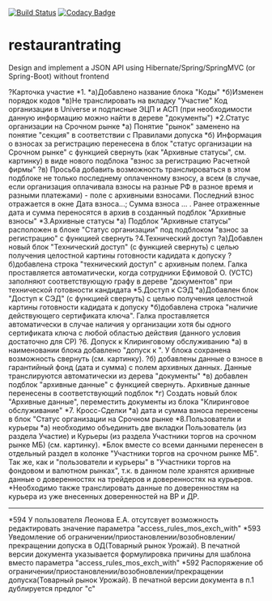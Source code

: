 [![Build Status](https://travis-ci.org/AlexeyLevin/restaurantrating.svg?branch=master)](https://travis-ci.org/AlexeyLevin/restaurantrating)
[![Codacy Badge](https://api.codacy.com/project/badge/Grade/c0dcfc66630348458b44c5f162322655)](https://www.codacy.com/app/alexeylevinj2ee/restaurantrating?utm_source=github.com&amp;utm_medium=referral&amp;utm_content=AlexeyLevin/restaurantrating&amp;utm_campaign=Badge_Grade)
# restaurantrating
Design and implement a JSON API using Hibernate/Spring/SpringMVC (or Spring-Boot) without frontend



?Карточка участие
*1.
*а)Добавлено название блока "Коды"
*б)Изменен порядок кодов
*в)Не транслировать на вкладку "Участие" Код организации в Universe и подписные ЭЦП и АСП (при необходимости данную информацию можно найти в дереве "документы")
*2.Статус организации на Срочном рынке
*а) Понятие "рынок" заменено на понятие "секция" в соответствии с Правилами допуска
*б) Информация о взносах за регистрацию перенесена в блок "статус организации на Срочном рынке" с функцией свернуть (как "Архивные статусы", см. картинку) в виде нового подблока "взнос за регистрацию Расчетной фирмы"
?в) Просьба добавить возможность транслироваться в этом подблоке не только последнему оплаченному взносу, а всем (в случае, если организация оплачивала взносы на разные РФ в разное время и разными платежами) - поле с архивными взносами. Последний взнос отражается в окне Дата взноса...; Сумма взноса ... . Ранее отраженные дата и сумма переносятся в архив в созданный подблок "Архивные взносы"
*3.Архивные статусы
*а) Подблок "Архивные статусы" расположен в блоке "Статус организации" под подблоком "взнос за регистрацию" с функцией свернуть
?4.Технический доступ
?а)Добавлен новый блок "Технический доступ" (с функцией свернуть) с целью получения целостной картины готовности кадидата к допуску 
?б)добавлена строка "технический доступ" с архивным полем. Галка проставляется автоматически, когда сотрудники Ефимовой О. (УСТС) заполняют соответствующую графу в дереве "документов" при технической готовности кандидата
*5.Доступ к СЭД
*а)Добавлен блок "Доступ к СЭД" (с функцией свернуть) с целью получения целостной картины готовности кадидата к допуску
*б)добавлена строка "наличие действующего сертификата ключа". Галка проставляется автоматически в случае наличия у организации хотя бы одного сертификата ключа с любой областью действия (данного условия достаточно для СР)
?6. Допуск к Клиринговому обслуживанию
*а) в наименовании блока добавлено "допуск к ". У блока сохранена возможность свернуть (см. картинку).
?б) добавлены данные о взносе в гарантийный фонд (дата и сумма) с полем архивных данных. Данные транслируются автоматически из дерева "документы"
*в) добавлен подблок "архивные данные" с функцией свернуть. Архивные данные перенесены в соответствующий подблок
*г) Создать новый блок "Архивные данные", переместить документы из блока "Клиринговое обслуживание"
*7. Кросс-Сделки
*а) дата и сумма взноса перенесены в блок "Статус организации на Срочном рынке
*8.Пользователи и курьеры
*а) необходимо объединить две вкладки Пользователь (из раздела Участие) и Курьеры (из раздела Участники торгов на срочном рынке МБ) (см. картинку).
*Блок вместе со всеми данными перенесен в отдельный раздел в колонке "Участники торгов на срочном рынке МБ". Так же, как и "пользователи и курьеры" в "Участники торгов на фондовом и валютном рынках", т.к. в данном поле хранятся архивные данные о доверенностях на трейдеров и доверенностях на курьеров. 
*Необходимо также транслировать данные по доверенностям на курьера из уже внесенных доверенностей на ВР и ДР.

----

*594	У пользователя Леонова Е.А. отсутсвует возможность редактировать значение параметра "access_rules_mos_exch_with"
*593	Уведомление об ограничении/приостановлении/возобновлении/прекращении допуска в ОД(Товарный рынок Урожай). В печатной версии документа указывается формулировка причины для шаблона вместо параметра "access_rules_mos_exch_with"
*592	Распоряжение об ограничении/приостановлении/возобновлении/прекращении допуска(Товарный рынок Урожай). В печатной версии документа в п.1 дублируется предлог "с"

